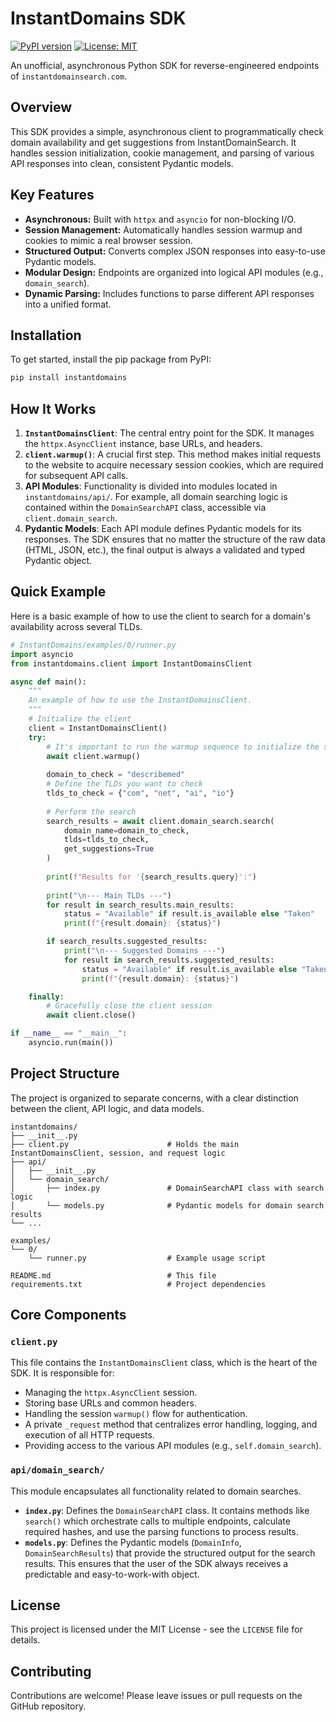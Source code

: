 # InstantDomains SDK
[![PyPI version](https://badge.fury.io/py/instantdomains.svg)](https://badge.fury.io/py/instantdomains)
[![License: MIT](https://img.shields.io/badge/License-MIT-yellow.svg)](https://opensource.org/licenses/MIT)

An unofficial, asynchronous Python SDK for reverse-engineered endpoints of `instantdomainsearch.com`.

## Overview

This SDK provides a simple, asynchronous client to programmatically check domain availability and get suggestions from InstantDomainSearch. It handles session initialization, cookie management, and parsing of various API responses into clean, consistent Pydantic models.

## Key Features

-   **Asynchronous:** Built with `httpx` and `asyncio` for non-blocking I/O.
-   **Session Management:** Automatically handles session warmup and cookies to mimic a real browser session.
-   **Structured Output:** Converts complex JSON responses into easy-to-use Pydantic models.
-   **Modular Design:** Endpoints are organized into logical API modules (e.g., `domain_search`).
-   **Dynamic Parsing:** Includes functions to parse different API responses into a unified format.

## Installation

To get started, install the pip package from PyPI:

```bash
pip install instantdomains
```

## How It Works

1.  **`InstantDomainsClient`**: The central entry point for the SDK. It manages the `httpx.AsyncClient` instance, base URLs, and headers.
2.  **`client.warmup()`**: A crucial first step. This method makes initial requests to the website to acquire necessary session cookies, which are required for subsequent API calls.
3.  **API Modules**: Functionality is divided into modules located in `instantdomains/api/`. For example, all domain searching logic is contained within the `DomainSearchAPI` class, accessible via `client.domain_search`.
4.  **Pydantic Models**: Each API module defines Pydantic models for its responses. The SDK ensures that no matter the structure of the raw data (HTML, JSON, etc.), the final output is always a validated and typed Pydantic object.

## Quick Example

Here is a basic example of how to use the client to search for a domain's availability across several TLDs.

```python
# InstantDomains/examples/0/runner.py
import asyncio
from instantdomains.client import InstantDomainsClient

async def main():
    """
    An example of how to use the InstantDomainsClient.
    """
    # Initialize the client
    client = InstantDomainsClient()
    try:
        # It's important to run the warmup sequence to initialize the session
        await client.warmup()
        
        domain_to_check = "describemed"
        # Define the TLDs you want to check
        tlds_to_check = {"com", "net", "ai", "io"}
        
        # Perform the search
        search_results = await client.domain_search.search(
            domain_name=domain_to_check, 
            tlds=tlds_to_check,
            get_suggestions=True
        )
        
        print(f"Results for '{search_results.query}':")
        
        print("\n--- Main TLDs ---")
        for result in search_results.main_results:
            status = "Available" if result.is_available else "Taken"
            print(f"{result.domain}: {status}")

        if search_results.suggested_results:
            print("\n--- Suggested Domains ---")
            for result in search_results.suggested_results:
                status = "Available" if result.is_available else "Taken"
                print(f"{result.domain}: {status}")

    finally:
        # Gracefully close the client session
        await client.close()

if __name__ == "__main__":
    asyncio.run(main())

```

## Project Structure

The project is organized to separate concerns, with a clear distinction between the client, API logic, and data models.

```
instantdomains/
├── __init__.py
├── client.py                      # Holds the main InstantDomainsClient, session, and request logic
├── api/
│   ├── __init__.py
│   └── domain_search/
│       ├── index.py               # DomainSearchAPI class with search logic
│       └── models.py              # Pydantic models for domain search results
└── ...

examples/
└── 0/
    └── runner.py                  # Example usage script

README.md                          # This file
requirements.txt                   # Project dependencies
```

## Core Components

### `client.py`

This file contains the `InstantDomainsClient` class, which is the heart of the SDK. It is responsible for:
-   Managing the `httpx.AsyncClient` session.
-   Storing base URLs and common headers.
-   Handling the session `warmup()` flow for authentication.
-   A private `_request` method that centralizes error handling, logging, and execution of all HTTP requests.
-   Providing access to the various API modules (e.g., `self.domain_search`).

### `api/domain_search/`

This module encapsulates all functionality related to domain searches.
-   **`index.py`**: Defines the `DomainSearchAPI` class. It contains methods like `search()` which orchestrate calls to multiple endpoints, calculate required hashes, and use the parsing functions to process results.
-   **`models.py`**: Defines the Pydantic models (`DomainInfo`, `DomainSearchResults`) that provide the structured output for the search results. This ensures that the user of the SDK always receives a predictable and easy-to-work-with object.

## License

This project is licensed under the MIT License - see the `LICENSE` file for details.

## Contributing

Contributions are welcome! Please leave issues or pull requests on the GitHub repository.